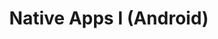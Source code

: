 ---
title: Native Apps I (Android)
link: http://robinmalfait.com/3de-jaar/semester-I/Native-Apps-I.md
---